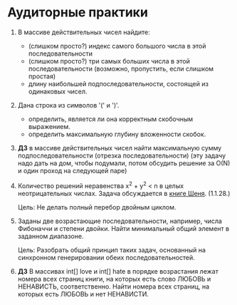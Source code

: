 ﻿
# Аудиторные практики

1. В массиве действительных чисел найдите:

	* (слишком просто?) индекс самого большого числа в этой последовательности
	* (слишком просто?) три самых больших числа в этой последовательности (возможно, пропустить, если слишком простая)
	* длину наибольшей подпоследовательности, состоящей из одинаковых чисел.

2. Дана строка из символов '(' и ')'.
	* определить, является ли она корректным скобочным выражением.
	* определить максимальную глубину вложенности скобок.

3. __ДЗ__ в массиве действительных чисел найти максимальную сумму подпоследовательности (отрезка последовательности)
	(эту задачу надо дать на дом, чтобы подумали, потом обсудить решение за O(N) и один проход на следующей паре)

4. Количество решений неравенства x<sup>2</sup> + y<sup>2</sup> < n в целых неотрицательных числах. 
	Задача обсуждается в [книге Шеня](http://lib.co.ua/teacher/shen/SHEN.txt). (1.1.28.)

	Цель: Не делать полный перебор двойным циклом.

5. Заданы две возрастающие последовательности, например, числа Фибоначчи и степени двойки. 
	Найти минимальный общий элемент в заданном диапазоне.

	Цель: Разобрать общий принцип таких задач, основанный на синхронном генерировании обеих последовательностей.

6. __ДЗ__ В массивах int[] love и int[] hate в порядке возрастания лежат номера всех страниц книги, 
	на которых есть слово ЛЮБОВЬ и НЕНАВИСТЬ, соответственно.
	Найти номера всех страниц, на которых есть ЛЮБОВЬ и нет НЕНАВИСТИ.
